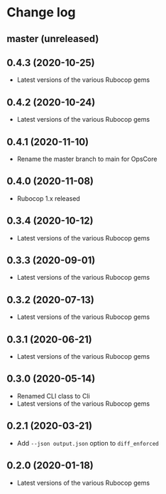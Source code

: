 # Change log

## master (unreleased)

## 0.4.3 (2020-10-25)

* Latest versions of the various Rubocop gems

## 0.4.2 (2020-10-24)

* Latest versions of the various Rubocop gems

## 0.4.1 (2020-11-10)

* Rename the master branch to main for OpsCore

## 0.4.0 (2020-11-08)

* Rubocop 1.x released

## 0.3.4 (2020-10-12)

* Latest versions of the various Rubocop gems

## 0.3.3 (2020-09-01)

* Latest versions of the various Rubocop gems

## 0.3.2 (2020-07-13)

* Latest versions of the various Rubocop gems

## 0.3.1 (2020-06-21)

* Latest versions of the various Rubocop gems

## 0.3.0 (2020-05-14)

* Renamed CLI class to Cli
* Latest versions of the various Rubocop gems

## 0.2.1 (2020-03-21)

* Add `--json output.json` option to `diff_enforced`

## 0.2.0 (2020-01-18)

* Latest versions of the various Rubocop gems
